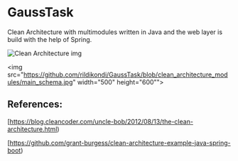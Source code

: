 # GaussTask

Clean Architecture with multimodules written in Java and the web layer is build with the help of Spring.

<img src="https://blog.cleancoder.com/uncle-bob/images/2012-08-13-the-clean-architecture/CleanArchitecture.jpg" alt="Clean Architecture img">


<img src="https://github.com/rildikondi/GaussTask/blob/clean_architecture_modules/main_schema.jpg" width="500" height="600"">

## References:
[https://blog.cleancoder.com/uncle-bob/2012/08/13/the-clean-architecture.html)

[https://github.com/grant-burgess/clean-architecture-example-java-spring-boot)
